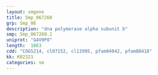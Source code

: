 ```yaml
---
layout: smgene
title: Smp_067260
grp: Smp_06
description: "dna polymerase alpha subunit b"
smp: Smp_067260.1
uniprot: "G4V9P8"
length:  1863
cdd: "COG5214, cl07152, cl13995, pfam04042, pfam08418"
kk: K02321
categories: sm
---
```

